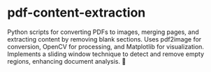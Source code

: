 # pdf-content-extraction
Python scripts for converting PDFs to images, merging pages, and extracting content by removing blank sections. Uses pdf2image for conversion, OpenCV for processing, and Matplotlib for visualization. Implements a sliding window technique to detect and remove empty regions, enhancing document analysis. 🚀
